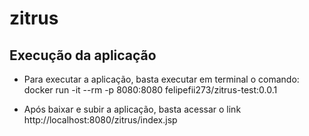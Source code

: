 # zitrus

## Execução da aplicação
* Para executar a aplicação, basta executar em terminal o comando: 
docker run -it --rm -p 8080:8080 felipefii273/zitrus-test:0.0.1

* Após baixar e subir a aplicação, basta acessar o link http://localhost:8080/zitrus/index.jsp
